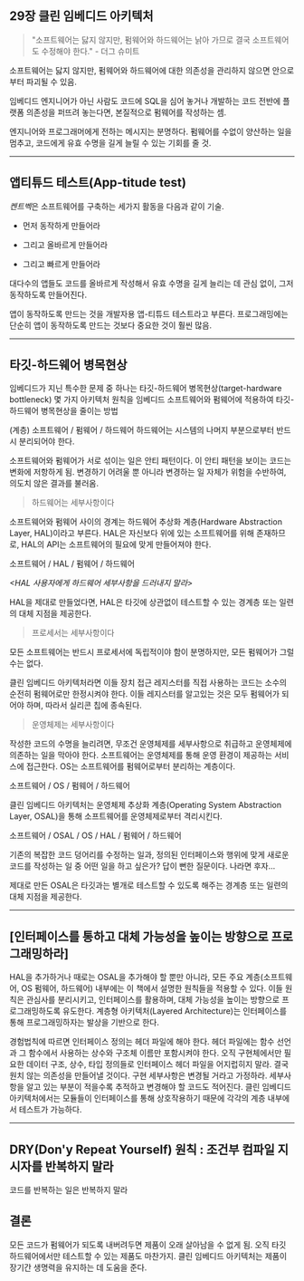 ## 29장 클린 임베디드 아키텍처

>"소프트웨어는 닳지 않지만, 펌웨어와 하드웨어는 낡아 가므로 결국 소프트웨어도 수정해야 한다." - 더그 슈미트

소프트웨어는 닳지 않지만, 펌웨어와 하드웨어에 대한 의존성을 관리하지 않으면 안으로부터 파괴될 수 있음.

임베디드 엔지니어가 아닌 사람도 코드에 SQL을 심어 놓거나 개발하는 코드 전반에 플랫폼 의존성을 퍼뜨려 놓는다면, 본질적으로 펌웨어를 작성하는 셈.

엔지니어와 프로그래머에게 전하는 메시지는 분명하다. 펌웨어를 수없이 양산하는 일을 멈추고, 코드에게 유효 수명을 길게 늘릴 수 있는 기회를 줄 것.

---
## 앱티튜드 테스트(App-titude test)

*켄트벡*은 소프트웨어를 구축하는 세가지 활동을 다음과 같이 기술.

- 먼저 동작하게 만들어라

- 그리고 올바르게 만들어라

- 그리고 빠르게 만들어라

대다수의 앱들도 코드를 올바르게 작성해서 유효 수명을 길게 늘리는 데 관심 없이, 그저 동작하도록 만들어진다.

앱이 동작하도록 만드는 것을 개발자용 앱-티튜드 테스트라고 부른다. 프로그래밍에는 단순히 앱이 동작하도록 만드는 것보다 중요한 것이 훨씬 많음.

---
## 타깃-하드웨어 병목현상

임베디드가 지닌 특수한 문제 중 하나는 타깃-하드웨어 병목현상(target-hardware bottleneck)
몇 가지 아키텍처 원칙을 임베디드 소프트웨어와 펌웨어에 적용하여 타깃-하드웨어 병목현상을 줄이는 방법

(계층)
소프트웨어 / 펌웨어 / 하드웨어
하드웨어는 시스템의 나머지 부분으로부터 반드시 분리되어야 한다.

소프트웨어와 펌웨어가 서로 섞이는 일은 안티 패턴이다. 이 안티 패턴을 보이는 코드는 변화에 저항하게 됨. 
변경하기 어려울 뿐 아니라 변경하는 일 자체가 위험을 수반하여,  의도치 않은 결과를 불러옴.

>하드웨어는 세부사항이다

소프트웨어와 펌웨어 사이의 경계는 하드웨어 추상화 계층(Hardware Abstraction Layer, HAL)이라고 부른다. HAL은 자신보다 위에 있는 소프트웨어를 위해 존재하므로, HAL의 API는 소프트웨어의 필요에 맞게 만들어져야 한다.

소프트웨어 / HAL / 펌웨어 / 하드웨어

_<HAL 사용자에게 하드웨어 세부사항을 드러내지 말라>_

HAL을 제대로 만들었다면, HAL은 타깃에 상관없이 테스트할 수 있는 경계층 또는 일련의 대체 지점을 제공한다.

>프로세서는 세부사항이다

모든 소프트웨어는 반드시 프로세서에 독립적이야 함이 분명하지만, 모든 펌웨어가 그럴 수는 없다.

클린 임베디드 아키텍처라면 이들 장치 접근 레지스터를 직접 사용하는 코드는 소수의 순전히 펌웨어로만 한정시켜야 한다. 이들 레지스터를 알고있는 것은 모두 펌웨어가 되어야 하며, 따라서 실리콘 칩에 종속된다.

>운영체제는 세부사항이다

작성한 코드의 수명을 늘리려면, 무조건 운영체제를 세부사항으로 취급하고 운영체제에 의존하는 일을 막아야 한다. 소프트웨어는 운영체제를 통해 운영 환경이 제공하는 서비스에 접근한다. OS는 소프트웨어를 펌웨어로부터 분리하는 계층이다.

소프트웨어 / OS / 펌웨어 / 하드웨어

클린 임베디드 아키텍처는 운영체제 추상화 계층(Operating System Abstraction Layer, OSAL)을 통해 소프트웨어를 운영체제로부터 격리시킨다.

소프트웨어 / OSAL / OS / HAL / 펌웨어 / 하드웨어

기존의 복잡한 코드 덩어리를 수정하는 일과, 정의된 인터페이스와 행위에 맞게 새로운 코드를 작성하는 일 중 어떤 일을 하고 싶은가? 답이 뻔한 질문이다. 나라면 후자...

제대로 만든 OSAL은 타깃과는 별개로 테스트할 수 있도록 해주는 경계층 또는 일련의 대체 지점을 제공한다.

---
## [인터페이스를 통하고 대체 가능성을 높이는 방향으로 프로그래밍하라]

HAL을 추가하거나 때로는 OSAL을 추가해야 할 뿐만 아니라, 모든 주요 계층(소프트웨어, OS 펌웨어, 하드웨어) 내부에는 이 책에서 설명한 원칙들을 적용할 수 있다. 이들 원칙은 관심사를 분리시키고, 인터페이스를 활용하며, 대체 가능성을 높이는 방향으로 프로그래밍하도록 유도한다. 계층형 아키텍처(Layered Architecture)는 인터페이스를 통해 프로그래밍하자는 발상을 기반으로 한다.

경험법칙에 따르면 인터페이스 정의는 헤더 파일에 해야 한다. 헤더 파일에는 함수 선언과 그 함수에서 사용하는 상수와 구조체 이름만 포함시켜야 한다. 오직 구현체에서만 필요한 데이터 구조, 상수, 타입 정의들로 인터페이스 헤더 파일을 어지럽히지 말라. 결국 원치 않는 의존성을 만들어낼 것이다. 구현 세부사항은 변경될 거라고 가정하라. 세부사항을 알고 있는 부분이 적을수록 추적하고 변경해야 할 코드도 적어진다. 클린 임베디드 아키텍처에서는 모듈들이 인터페이스를 통해 상호작용하기 때문에 각각의 계층 내부에서 테스트가 가능하다.

---
## DRY(Don'y Repeat Yourself) 원칙 : 조건부 컴파일 지시자를 반복하지 말라
코드를 반복하는 일은 반복하지 말라

## 결론

모든 코드가 펌웨어가 되도록 내버려두면 제품이 오래 살아남을 수 없게 됨. 
오직 타깃 하드웨어에서만 테스트할 수 있는 제품도 마찬가지. 
클린 임베디드 아키텍처는 제품이 장기간 생명력을 유지하는 데 도움을 준다.